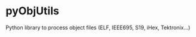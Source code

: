 pyObjUtils
==========

Python library to process object files (ELF, IEEE695, S19, iHex, Tektronix...)

